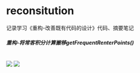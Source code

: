 # reconsitution
记录学习《重构-改善既有代码的设计》代码、摘要笔记

<h5>重构-将常客积分计算搬移getFrequentRenterPoints()</h5><br>
<img src=https://user-images.githubusercontent.com/67896996/226540797-7c107d61-a43b-409c-a4db-55637dc82856.png />
<img src=https://user-images.githubusercontent.com/67896996/226540845-e0b5e730-952b-43ed-abcf-2faa62c64891.png />
